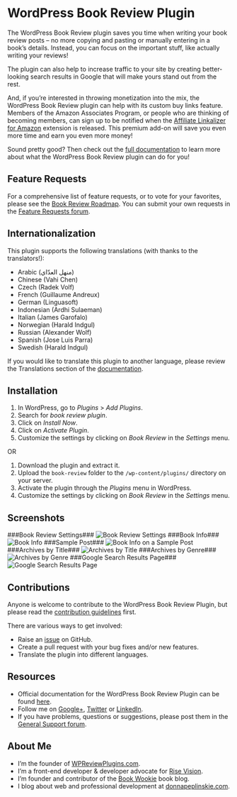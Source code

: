 # WordPress Book Review Plugin #

The WordPress Book Review plugin saves you time when writing your book review posts – no more copying and pasting or manually entering in a book’s details. Instead, you can focus on the important stuff, like actually writing your reviews!

The plugin can also help to increase traffic to your site by creating better-looking search results in Google that will make yours stand out from the rest.

And, if you’re interested in throwing monetization into the mix, the WordPress Book Review plugin can help with its custom buy links feature. Members of the Amazon Associates Program, or people who are thinking of becoming members, can sign up to be notified when the [Affiliate Linkalizer for Amazon](http://wpreviewplugins.com/affiliate-linkalizer/) extension is released. This premium add-on will save you even more time and earn you even more money!

Sound pretty good? Then check out the [full documentation](http://wpreviewplugins.com/book-review/) to learn more about what the WordPress Book Review plugin can do for you!

## Feature Requests ##
For a comprehensive list of feature requests, or to vote for your favorites, please see the [Book Review Roadmap](https://trello.com/b/rlglE0Gf/book-review-roadmap). You can submit your own requests in the [Feature Requests forum](http://wpreviewplugins.com/support/forum/feature-requests/).

## Internationalization ##
This plugin supports the following translations (with thanks to the translators!):

* Arabic (منهل العدّاي‎)
* Chinese (Vahi Chen)
* Czech (Radek Volf)
* French (Guillaume Andreux)
* German (Linguasoft)
* Indonesian (Ardhi Sulaeman)
* Italian (James Garofalo)
* Norwegian (Harald Indgul)
* Russian (Alexander Wolf)
* Spanish (Jose Luis Parra)
* Swedish (Harald Indgul)

If you would like to translate this plugin to another language, please review the Translations section of the [documentation](http://wpreviewplugins.com/book-review/#translations).

## Installation ##

1. In WordPress, go to *Plugins* > *Add Plugins*.
1. Search for *book review plugin*.
1. Click on *Install Now*.
1. Click on *Activate Plugin*.
1. Customize the settings by clicking on *Book Review* in the *Settings* menu.

OR

1. Download the plugin and extract it.
1. Upload the `book-review` folder to the `/wp-content/plugins/` directory on your server.
1. Activate the plugin through the *Plugins* menu in WordPress.
1. Customize the settings by clicking on *Book Review* in the *Settings* menu.

## Screenshots ##

###Book Review Settings###
![Book Review Settings](https://cloud.githubusercontent.com/assets/1190420/5692227/a2c1d80c-98ba-11e4-865d-4667943fed02.png)
###Book Info###
![Book Info](https://cloud.githubusercontent.com/assets/1190420/5692230/a2c64090-98ba-11e4-8326-d111d87c7f1a.png)
###Sample Post###
![Book Info on a Sample Post](https://cloud.githubusercontent.com/assets/1190420/5692229/a2c5fae0-98ba-11e4-9323-e690aa648fea.png)
###Archives by Title###
![Archives by Title](https://cloud.githubusercontent.com/assets/1190420/5692228/a2c37a0e-98ba-11e4-9f34-789dac88c24b.png)
###Archives by Genre###
![Archives by Genre](https://cloud.githubusercontent.com/assets/1190420/5692231/a2c73978-98ba-11e4-8534-1a140584bfec.png)
###Google Search Results Page###
![Google Search Results Page](https://cloud.githubusercontent.com/assets/1190420/5770126/1a086cd6-9cf4-11e4-9881-fc517d73b29e.png)

## Contributions ##
Anyone is welcome to contribute to the WordPress Book Review Plugin, but please read the [contribution guidelines](https://github.com/donnapep/wordpress-book-review-plugin/blob/master/CONTRIBUTING.md) first.

There are various ways to get involved:

* Raise an [issue](https://github.com/donnapep/wordpress-book-review-plugin/issues) on GitHub.
* Create a pull request with your bug fixes and/or new features.
* Translate the plugin into different languages.

## Resources ##
* Official documentation for the WordPress Book Review Plugin can be found [here](http://wpreviewplugins.com/book-review/).
* Follow me on [Google+](https://plus.google.com/u/0/+DonnaPeplinskie/posts), [Twitter](https://twitter.com/donnapep) or [LinkedIn](http://www.linkedin.com/in/donnapeplinskie).
* If you have problems, questions or suggestions, please post them in the [General Support forum](http://wpreviewplugins.com/support/forum/general-support/).

## About Me ##
* I’m the founder of [WPReviewPlugins.com](http://wpreviewplugins.com/).
* I’m a front-end developer & developer advocate for [Rise Vision](http://risevision.com/).
* I’m founder and contributor of the [Book Wookie](http://bookwookie.ca) book blog.
* I blog about web and professional development at [donnapeplinskie.com](http://donnapeplinskie.com/).